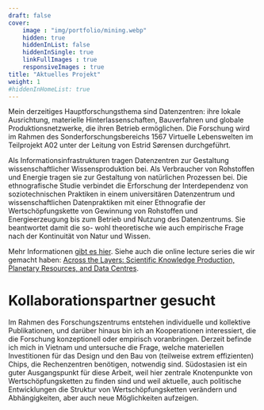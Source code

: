 ```yaml
---
draft: false
cover:
    image : "img/portfolio/mining.webp"
    hidden: true
    hiddenInList: false
    hiddenInSingle: true
    linkFullImages : true
    responsiveImages : true
title: "Aktuelles Projekt"
weight: 1
#hiddenInHomeList: true
---
```


Mein derzeitiges Hauptforschungsthema sind Datenzentren: ihre lokale Ausrichtung, materielle Hinterlassenschaften, Bauverfahren und globale Produktionsnetzwerke, die ihren Betrieb ermöglichen. Die Forschung wird im Rahmen des Sonderforschungsbereichs 1567 Virtuelle Lebenswelten im Teilprojekt A02 unter der Leitung von Estrid Sørensen durchgeführt.
<!--more-->

Als Informationsinfrastrukturen tragen Datenzentren zur Gestaltung wissenschaftlicher Wissensproduktion bei. Als Verbraucher von Rohstoffen und Energie tragen sie zur Gestaltung von natürlichen Prozessen bei. Die ethnografische Studie verbindet die Erforschung der Interdependenz von soziotechnischen Praktiken in einem universitären Datenzentrum und wissenschaftlichen Datenpraktiken mit einer Ethnografie der Wertschöpfungskette von Gewinnung von Rohstoffen und Energieerzeugung bis zum Betrieb und Nutzung des Datenzentrums. Sie beantwortet damit die so- wohl theoretische wie auch empirische Frage nach der Kontinuität von Natur und Wissen.

Mehr Informationen [gibt es hier](https://www.sfb1567.ruhr-uni-bochum.de/forschung/infrastrukturen).
Siehe auch die online lecture series die wir gemacht haben: [Across the Layers: Scientific Knowledge Production, Planetary Resources, and Data Centres](https://rustlab.ruhr-uni-bochum.de/across_layers/).

# Kollaborationspartner gesucht
Im Rahmen des Forschungszentrums entstehen individuelle und kollektive Publikationen, und darüber hinaus bin ich an Kooperationen interessiert, die die Forschung konzeptionell oder empirisch voranbringen. Derzeit befinde ich mich in Vietnam und untersuche die Frage, welche materiellen Investitionen für das Design und den Bau von (teilweise extrem effizienten) Chips, die Rechenzentren benötigen, notwendig sind. Südostasien ist ein guter Ausgangspunkt für diese Arbeit, weil hier zentrale Knotenpunkte von Wertschöpfungsketten zu finden sind und weil aktuelle, auch politische Entwicklungen die Struktur von Wertschöpfungsketten verändern und Abhängigkeiten, aber auch neue Möglichkeiten aufzeigen.
